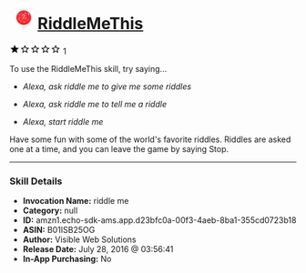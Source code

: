 # &nbsp;<img src="skill_icon" alt="RiddleMeThis icon" width="36"> [RiddleMeThis](http://alexa.amazon.com/#skills/amzn1.echo-sdk-ams.app.d23bfc0a-00f3-4aeb-8ba1-355cd0723b18)
![1 stars](../../images/ic_star_black_18dp_1x.png)![1 stars](../../images/ic_star_border_black_18dp_1x.png)![1 stars](../../images/ic_star_border_black_18dp_1x.png)![1 stars](../../images/ic_star_border_black_18dp_1x.png)![1 stars](../../images/ic_star_border_black_18dp_1x.png) 1

To use the RiddleMeThis skill, try saying...

* *Alexa, ask riddle me to give me some riddles*

* *Alexa, ask riddle me to tell me a riddle*

* *Alexa, start riddle me*

Have some fun with some of the world's favorite riddles.  Riddles are asked one at a time, and you can leave the game by saying Stop.

***

### Skill Details

* **Invocation Name:** riddle me
* **Category:** null
* **ID:** amzn1.echo-sdk-ams.app.d23bfc0a-00f3-4aeb-8ba1-355cd0723b18
* **ASIN:** B01ISB25OG
* **Author:** Visible Web Solutions
* **Release Date:** July 28, 2016 @ 03:56:41
* **In-App Purchasing:** No
